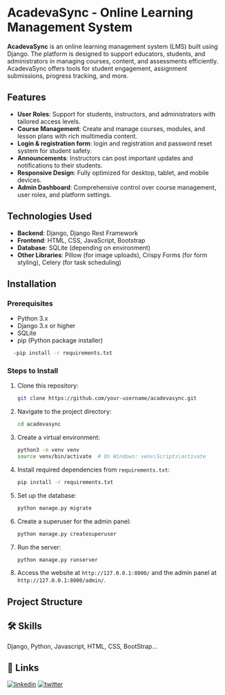 # AcadevaSync - Online Learning Management System

**AcadevaSync** is an online learning management system (LMS) built using Django. The platform is designed to support educators, students, and administrators in managing courses, content, and assessments efficiently. AcadevaSync offers tools for student engagement, assignment submissions, progress tracking, and more.

## Features

- **User Roles**: Support for students, instructors, and administrators with tailored access levels.
- **Course Management**: Create and manage courses, modules, and lesson plans with rich multimedia content.
- **Login & registration form**: login and registration and password reset system for student safety.
- **Announcements**: Instructors can post important updates and notifications to their students.
- **Responsive Design**: Fully optimized for desktop, tablet, and mobile devices.
- **Admin Dashboard**: Comprehensive control over course management, user roles, and platform settings.

## Technologies Used

- **Backend**: Django, Django Rest Framework
- **Frontend**: HTML, CSS, JavaScript, Bootstrap
- **Database**: SQLite (depending on environment)
- **Other Libraries**: Pillow (for image uploads), Crispy Forms (for form styling), Celery (for task scheduling)

## Installation

### Prerequisites

- Python 3.x
- Django 3.x or higher
- SQLite
- pip (Python package installer)

```bash
  -pip install -r requirements.txt
```

### Steps to Install

1. Clone this repository:
    ```bash
    git clone https://github.com/your-username/acadevasync.git
    ```

2. Navigate to the project directory:
    ```bash
    cd acadevasync
    ```

3. Create a virtual environment:
    ```bash
    python3 -m venv venv
    source venv/bin/activate  # On Windows: venv\Scripts\activate
    ```

4. Install required dependencies from `requirements.txt`:
    ```bash
    pip install -r requirements.txt
    ```

5. Set up the database:
    ```bash
    python manage.py migrate
    ```

6. Create a superuser for the admin panel:
    ```bash
    python manage.py createsuperuser
    ```

7. Run the server:
    ```bash
    python manage.py runserver
    ```

8. Access the website at `http://127.0.0.1:8000/` and the admin panel at `http://127.0.0.1:8000/admin/`.

## Project Structure


## 🛠 Skills
Django, Python, Javascript, HTML, CSS, BootStrap...

## 🔗 Links
[![linkedin](https://img.shields.io/badge/linkedin-0A66C2?style=for-the-badge&logo=linkedin&logoColor=white)](https://www.linkedin.com/in/itsme-kps/)
[![twitter](https://img.shields.io/badge/twitter-1DA1F2?style=for-the-badge&logo=twitter&logoColor=white)](https://x.com/kp_8618)
